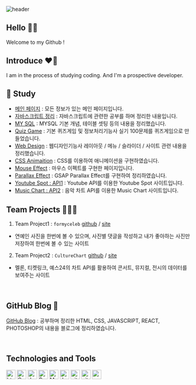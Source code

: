 ![header](https://github.com/Hyeji1364/Hyeji1364/assets/161557112/a12b0fd6-5817-482b-b54d-f2f55a22b7ec)

## Hello 👋🏼
Welcome to my Github !

## Introduce ❤💓
I am in the process of studying coding. And I'm a prospective developer.

## 📒 Study
- [메인 페이지](https://hyeji1364.github.io/class2024/) : 모든 정보가 있는 메인 페이지입니다.
- [자바스크립트 정리](https://hyeji1364.github.io/class2024/javascript/index.html) : 자바스크립트에 관련한 공부를 하며 정리한 내용입니다.
- [MY SQL](https://hyeji1364.github.io/class2024/mysql/index.html) : MYSQL 기본 개념, 테이블 셋팅 등의 내용을 정리했습니다.
- [Quiz Game](https://hyeji1364.github.io/class2024/quiz/index.html) : 기본 퀴즈게임 및 정보처리기능사 실기 100문제를 퀴즈게임으로 만들었습니다.
- [Web Design](https://hyeji1364.github.io/class2024/webd/index.html) : 웹디자인기능사 레이아웃 / 메뉴 / 슬라이더 / 사이트 관련 내용을 정리했습니다.
- [CSS Animaition](https://hyeji1364.github.io/class2024/css/index.html) : CSS를 이용하여 애니메이션을 구현하였습니다.
- [Mouse Effect](https://hyeji1364.github.io/class2024/effect/mouse01.html) : 마우스 이펙트를 구현한 페이지입니다.
- [Parallax Effect](https://hyeji1364.github.io/class2024/effect/parallax01.html) : GSAP Parallax Effect를 구현하여 정리하였습니다.
- [Youtube Spot : API1](https://github.com/Hyeji1364/youtube-spot) : Youtube API를 이용한 Youtube Spot 사이트입니다.
- [Music Chart : API2](https://github.com/Hyeji1364/youtube-music) : 음악 차트 API를 이용한 Music Chart 사이트입니다.

## Team Projects 👨‍👧‍👧

1. Team Project1 : `formyceleb` [github](https://github.com/Hyeji1364/FORMYCELEB_PROJECT) / [site](http://akdma2577.dothome.co.kr/)
- 연예인 사진을 한번에 볼 수 있으며, 사진별 댓글을 작성하고 내가 좋아하는 사진만 저장하여 한번에 볼 수 있는 사이트
2. Team Project2 : `CultureChart` [github](https://github.com/Hyeji1364/culturechart-api) / [site](https://culturechart-api.vercel.app)
- 멜론, 티켓링크, 예스24의 차트 API를 활용하여 콘서트, 뮤지컬, 전시의 데이터를 보여주는 사이트
<br>

## GitHub Blog 🎵
[GitHub Blog](https://hyeji1364.github.io/) : 공부하며 정리한 HTML, CSS, JAVASCRIPT, REACT, PHOTOSHOP의 내용을 블로그에 정리하였습니다.

<br>

## Technologies and Tools

<img alt="html5" src="https://img.shields.io/badge/HTML5-E34F26?style=for-the-badge&logo=html5&logoColor=white" height="25px"/>
<img alt="Css3" src="https://img.shields.io/badge/CSS3-1572B6?style=for-the-badge&logo=css3&logoColor=white" height="25px"/>
<img alt="Javascript" src="https://img.shields.io/badge/JavaScript-323330?style=for-the-badge&logo=javascript&logoColor=F7DF1E"  height="25px"/>
<img alt="React" src="https://img.shields.io/badge/React-20232A?style=for-the-badge&logo=react&logoColor=61DAFB" height="25px"/>
<img alt="Markdown" src="https://img.shields.io/badge/Markdown-000000?style=for-the-badge&logo=markdown&logoColor=white"  height="25px"/>
<img alt="Jquery" src="https://img.shields.io/badge/jquery-%230769AD.svg?style=for-the-badge&logo=jquery&logoColor=white" height="25px"/>
<img alt="git" src="https://img.shields.io/badge/-Git-F05032?style=flat-square&logo=git&logoColor=white" height="25px"/>
<img alt="github actions" src="https://img.shields.io/badge/-Github_Actions-2088FF?style=flat-square&logo=github-actions&logoColor=white" height="25px"/>
<img alt="postman" src="https://img.shields.io/badge/-Postman-00C7B7?style=flat-square&logo=postman&logoColor=white" height="25px"/>
